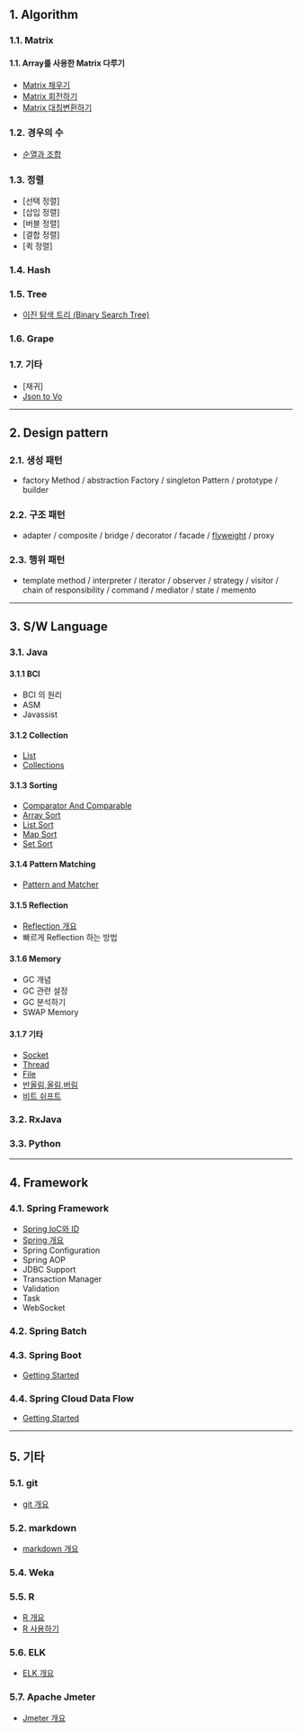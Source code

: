 ## 1. Algorithm

### 1.1. Matrix

#### 1.1. Array를 사용한 Matrix 다루기
- [Matrix 채우기](/document/software/algorithm/matrix_01)
- [Matrix 회전하기](/document/software/algorithm/matrix_02)
- [Matrix 대칭변환하기](/document/software/algorithm/matrix_03)

### 1.2. 경우의 수
- [순열과 조합](/document/software/algorithm/number_of_cases)

### 1.3. 정렬
- [선택 정렬]
- [삽입 정렬]
- [버블 정렬]
- [결합 정렬]
- [퀵 정렬]

### 1.4. Hash

### 1.5. Tree
- [이진 탐색 트리 (Binary Search Tree)](/document/software/algorithm/binary_search_tree)

### 1.6. Grape

### 1.7. 기타
- [재귀]
- [Json to Vo](/document/software/algorithm/json_to_vo)

* * *

## 2. Design pattern

### 2.1. 생성 패턴
- factory Method / abstraction Factory / singleton Pattern / prototype / builder

### 2.2. 구조 패턴
- adapter / composite / bridge / decorator / facade / [flyweight](/document/software/designPattern/flyweight) / proxy

### 2.3. 행위 패턴
- template method / interpreter / iterator / observer / strategy / visitor / chain of responsibility / command / mediator / state / memento

* * *

## 3. S/W Language

### 3.1. Java

#### 3.1.1 BCI
- BCI 의 원리
- ASM
- Javassist

#### 3.1.2 Collection
- [List](/document/software/java/collection-list)
- [Collections](/document/software/java/collections)

#### 3.1.3 Sorting
- [Comparator And Comparable](/document/software/java/comparator-and-comparable)
- [Array Sort](/document/software/java/array-sort)
- [List Sort](/document/software/java/collection-list-sort)
- [Map Sort](/document/software/java/collection-map-sort)
- [Set Sort](/document/software/java/collection-set-sort)

#### 3.1.4 Pattern Matching
- [Pattern and Matcher](/document/software/java/pattern-and-matcher)

#### 3.1.5 Reflection
- [Reflection 개요](/document/software/java/reflection)
- 빠르게 Reflection 하는 방법

#### 3.1.6 Memory
- GC 개념
- GC 관련 설정
- GC 분석하기
- SWAP Memory

#### 3.1.7 기타
- [Socket](/document/software/java/socket)
- [Thread](/document/software/java/thread)
- [File](/document/software/java/file)
- [반올림,올림,버림](/document/software/java/math_01)
- [비트 쉬프트](/document/software/java/bit-shift)

### 3.2. RxJava

### 3.3. Python

* * *

## 4. Framework

### 4.1. Spring Framework
- [Spring IoC와 ID](/document/software/framework/spring-framework/spring-ioc-di)
- [Spring 개요](/document/software/framework/spring-framework/spring-Introducing)
- Spring Configuration
- Spring AOP
- JDBC Support
- Transaction Manager
- Validation
- Task
- WebSocket

### 4.2. Spring Batch

### 4.3. Spring Boot
- [Getting Started](/document/software/framework/spring-boot/getting-started)

### 4.4. Spring Cloud Data Flow
- [Getting Started](/document/software/framework/spring-cloud-data-flow/getting-started)

* * *

## 5. 기타

### 5.1. git
- [git 개요](/document/software/git/git)

### 5.2. markdown
- [markdown 개요](/document/software/markdown/markdown)

### 5.4. Weka

### 5.5. R
- [R 개요](/document/software/r/r)
- [R 사용하기](/document/software/r/r_use)

### 5.6. ELK
- [ELK 개요](/document/software/elk/elk)

### 5.7. Apache Jmeter
- [Jmeter 개요](/document/software/jmeter/jmeter)

